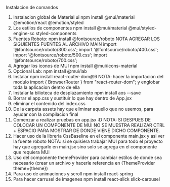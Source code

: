 Instalacion de comandos 
1. Instalacion global de Material ui
    npm install @mui/material @emotion/react @emotion/styled
2. Los estilos de componentes
    npm install @mui/material @mui/styled-engine-sc styled-components
3. Fuentes Roboto: 
    npm install @fontsource/roboto
    NOTA AGREGAR LOS SIGUIENTES FUENTES AL ARCHIVO MAIN
    import '@fontsource/roboto/300.css';
    import '@fontsource/roboto/400.css';
    import '@fontsource/roboto/500.css';
    import '@fontsource/roboto/700.css';
4. Agregar los iconos de MUI
    npm install @mui/icons-material
5. Opcional Lab:
    npm install @mui/lab
6. Instalar npm install react-router-dom@6
    NOTA: hacer la importacion del modulo import { BrowserRouter } from "react-router-dom";
    y englobar toda la aplicacion dentro de ella
7. Instalar la bilioteca de desplazamiento
    npm install aos --save
8. Borrar el app.css y sustituir lo que hay dentro de App.jsx
9. eliminar el contenido del index.css
10. De la carpeta assets hay que eliminar aquello que no usemos, para ayudar con la compilacion final
11. Comenzar a realizar pruebas en app.jsx :D
    NOTA: SI DESPUES DE COLOCAR UN COMPONENTE DE MUI NO SE MUESTRA REALIZAR
    CTRL + ESPACIO PARA MOSTRAR DE DONDE VIENE DICHO COMPONENTE.
12. Hacer uso de la libreria CssBaseline en el componente main.jsx y asi ver la fuente roboto
    NOTA: si se quisiera trabajar MUI para todo el proyecto hay que agregarlo en main.jsx
    sino solo se agrega en el componente que requiera MUI
13. Uso del componente themeProvider para cambiar estilos de donde sea necesario (crear un archivo y hacerle
    referencia en (ThemeProvider theme={theme})
14. Para uso de animaciones y scroll 
    npm install react-spring
15. Para hacer carrusel de imagenes
    npm install react-slick slick-carousel